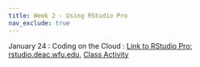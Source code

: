 ```yaml
---
title: Week 2 - Using RStudio Pro
nav_exclude: true
---
```


January 24
: Coding on the Cloud
  : [Link to RStudio Pro: rstudio.deac.wfu.edu](https://rstudio.deac.wfu.edu/), [Class Activity](https://sta175.github.io/class_activities/STA175_Activity2_New.html)